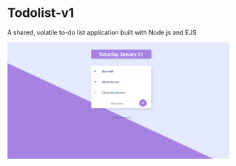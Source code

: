 # Todolist-v1

A shared, volatile to-do list application built with Node.js and EJS

![todolist-v1](https://github.com/gabrielgsa/todolist-v1/blob/master/public/todolist-v1.PNG)
